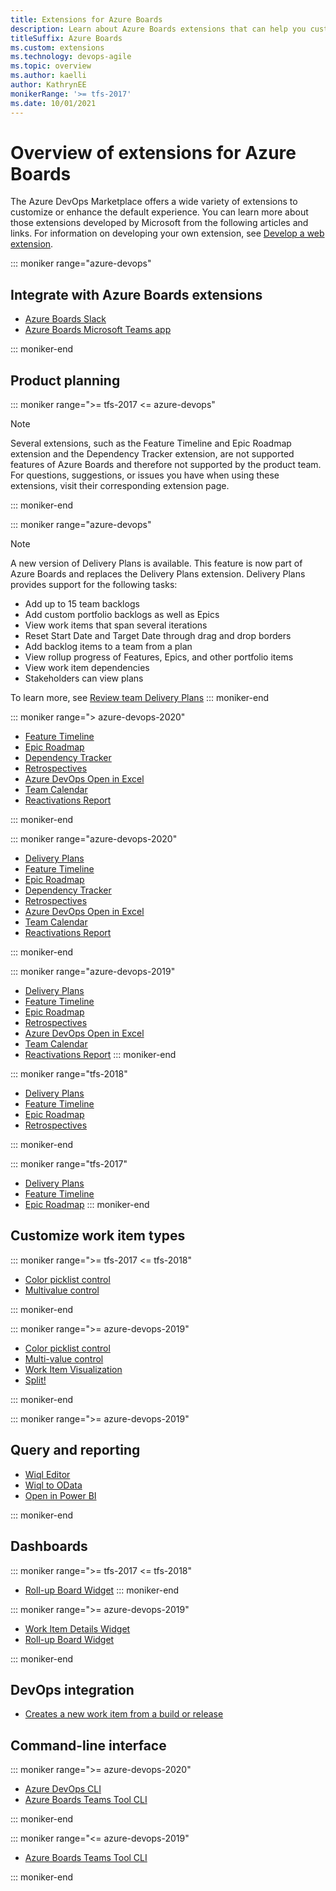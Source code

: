 ```yaml
---
title: Extensions for Azure Boards 
description: Learn about Azure Boards extensions that can help you customize or enhance your default experience.
titleSuffix: Azure Boards 
ms.custom: extensions
ms.technology: devops-agile
ms.topic: overview
ms.author: kaelli
author: KathrynEE
monikerRange: '>= tfs-2017'
ms.date: 10/01/2021
---
```


# Overview of extensions for Azure Boards

The Azure DevOps Marketplace offers a wide variety of extensions to customize or enhance the default experience. You can learn more about those extensions developed by Microsoft from the following articles and links. For information on developing your own extension, see [Develop a web extension](../../extend/get-started/node.md).
 

::: moniker range="azure-devops"

## Integrate with Azure Boards extensions 

- [Azure Boards Slack](../integrations/boards-slack.md)
- [Azure Boards Microsoft Teams app](../integrations/boards-teams.md)

::: moniker-end

## Product planning 

::: moniker range=">= tfs-2017 <= azure-devops"

> [!NOTE]   
> Several extensions, such as the Feature Timeline and Epic Roadmap extension and the Dependency Tracker extension, are not supported features of Azure Boards and therefore not supported by the product team. For questions, suggestions, or issues you have when using these extensions, visit their corresponding extension page. 

::: moniker-end

::: moniker range="azure-devops"

> [!NOTE]   
> A new version of Delivery Plans is available. This feature is now part of Azure Boards and replaces the Delivery Plans extension. Delivery Plans provides support for the following tasks: 
> - Add up to 15 team backlogs
> - Add custom portfolio backlogs as well as Epics 
> - View work items that span several iterations 
> - Reset Start Date and Target Date through drag and drop borders 
> - Add backlog items to a team from a plan   
> - View rollup progress of Features, Epics, and other portfolio items
> - View work item dependencies 
> - Stakeholders can view plans

To learn more, see [Review team Delivery Plans](../plans/review-team-plans.md)
::: moniker-end


::: moniker range="> azure-devops-2020"
- [Feature Timeline](feature-timeline.md)
- [Epic Roadmap](https://marketplace.visualstudio.com/items?itemName=ms-devlabs.workitem-feature-timeline-extension)
- [Dependency Tracker](dependency-tracker.md)
- [Retrospectives](https://marketplace.visualstudio.com/items?itemName=ms-devlabs.team-retrospectives)
- [Azure DevOps Open in Excel](https://marketplace.visualstudio.com/items?itemName=blueprint.vsts-open-work-items-in-excel)
- [Team Calendar](https://marketplace.visualstudio.com/items?itemName=ms-devlabs.team-calendar)
- [Reactivations Report](https://marketplace.visualstudio.com/items?itemName=EnterpriseServicesDevOpsTeam.ServicesBugReactivationReport&ssr=false#overview)

::: moniker-end


::: moniker range="azure-devops-2020"

- [Delivery Plans](delivery-plans.md)
- [Feature Timeline](feature-timeline.md)
- [Epic Roadmap](https://marketplace.visualstudio.com/items?itemName=ms-devlabs.workitem-feature-timeline-extension)
- [Dependency Tracker](dependency-tracker.md)
- [Retrospectives](https://marketplace.visualstudio.com/items?itemName=ms-devlabs.team-retrospectives)
- [Azure DevOps Open in Excel](https://marketplace.visualstudio.com/items?itemName=blueprint.vsts-open-work-items-in-excel)
- [Team Calendar](https://marketplace.visualstudio.com/items?itemName=ms-devlabs.team-calendar)
- [Reactivations Report](https://marketplace.visualstudio.com/items?itemName=EnterpriseServicesDevOpsTeam.ServicesBugReactivationReport&ssr=false#overview)

::: moniker-end

::: moniker range="azure-devops-2019"

- [Delivery Plans](../plans/review-team-plans.md)
- [Feature Timeline](feature-timeline.md)
- [Epic Roadmap](https://marketplace.visualstudio.com/items?itemName=ms-devlabs.workitem-feature-timeline-extension)
- [Retrospectives](https://marketplace.visualstudio.com/items?itemName=ms-devlabs.team-retrospectives)
- [Azure DevOps Open in Excel](https://marketplace.visualstudio.com/items?itemName=blueprint.vsts-open-work-items-in-excel)
- [Team Calendar](https://marketplace.visualstudio.com/items?itemName=ms-devlabs.team-calendar)
- [Reactivations Report](https://marketplace.visualstudio.com/items?itemName=EnterpriseServicesDevOpsTeam.ServicesBugReactivationReport&ssr=false#overview)
::: moniker-end

::: moniker range="tfs-2018"
- [Delivery Plans](../plans/review-team-plans.md)
- [Feature Timeline](feature-timeline.md)
- [Epic Roadmap](https://marketplace.visualstudio.com/items?itemName=ms-devlabs.workitem-feature-timeline-extension)
- [Retrospectives](https://marketplace.visualstudio.com/items?itemName=ms-devlabs.team-retrospectives)

::: moniker-end

::: moniker range="tfs-2017"
- [Delivery Plans](../plans/review-team-plans.md)
- [Feature Timeline](feature-timeline.md)
- [Epic Roadmap](https://marketplace.visualstudio.com/items?itemName=ms-devlabs.workitem-feature-timeline-extension)
::: moniker-end


## Customize work item types

::: moniker range=">= tfs-2017 <= tfs-2018"  

- [Color picklist control](https://marketplace.visualstudio.com/items?itemName=ms-devlabs.color-form-control)
- [Multivalue control](https://marketplace.visualstudio.com/items?itemName=ms-devlabs.vsts-extensions-multivalue-control)

::: moniker-end

::: moniker range=">= azure-devops-2019"

- [Color picklist control](https://marketplace.visualstudio.com/items?itemName=ms-devlabs.color-form-control)
- [Multi-value control](https://marketplace.visualstudio.com/items?itemName=ms-devlabs.vsts-extensions-multivalue-control) 
- [Work Item Visualization](https://marketplace.visualstudio.com/items?itemName=ms-devlabs.WorkItemVisualization)
- [Split!](https://marketplace.visualstudio.com/items?itemName=blueprint.vsts-extension-split-work)
 

::: moniker-end

::: moniker range=">= azure-devops-2019"

## Query and reporting

- [Wiql Editor](https://marketplace.visualstudio.com/items?itemName=ottostreifel.wiql-editor)
- [Wiql to OData](https://marketplace.visualstudio.com/items?itemName=ms-eswm.wiql-to-odata) 
- [Open in Power BI](https://marketplace.visualstudio.com/items?itemName=stansw.vsts-open-in-powerbi) 

::: moniker-end


## Dashboards

::: moniker range=">= tfs-2017 <= tfs-2018"
- [Roll-up Board Widget](https://marketplace.visualstudio.com/items?itemName=ms-devlabs.RollUpBoard)
::: moniker-end

::: moniker range=">= azure-devops-2019"

- [Work Item Details Widget](https://marketplace.visualstudio.com/items?itemName=ms-devlabs.WorkItemDetails)
- [Roll-up Board Widget](https://marketplace.visualstudio.com/items?itemName=ms-devlabs.RollUpBoard)

::: moniker-end

## DevOps integration
- [Creates a new work item from a build or release](https://marketplace.visualstudio.com/items?itemName=mspremier.CreateWorkItem#adding-the-task-to-a-yaml-definition)
 
## Command-line interface

::: moniker range=">= azure-devops-2020"

- [Azure DevOps CLI](../../cli/index.md)
- [Azure Boards Teams Tool CLI](https://marketplace.visualstudio.com/items?itemName=jessehouwing.azure-boards-teams-tool&ssr=false#overview)

::: moniker-end


::: moniker range="<= azure-devops-2019"

- [Azure Boards Teams Tool CLI](https://marketplace.visualstudio.com/items?itemName=jessehouwing.azure-boards-teams-tool&ssr=false#overview)

::: moniker-end
